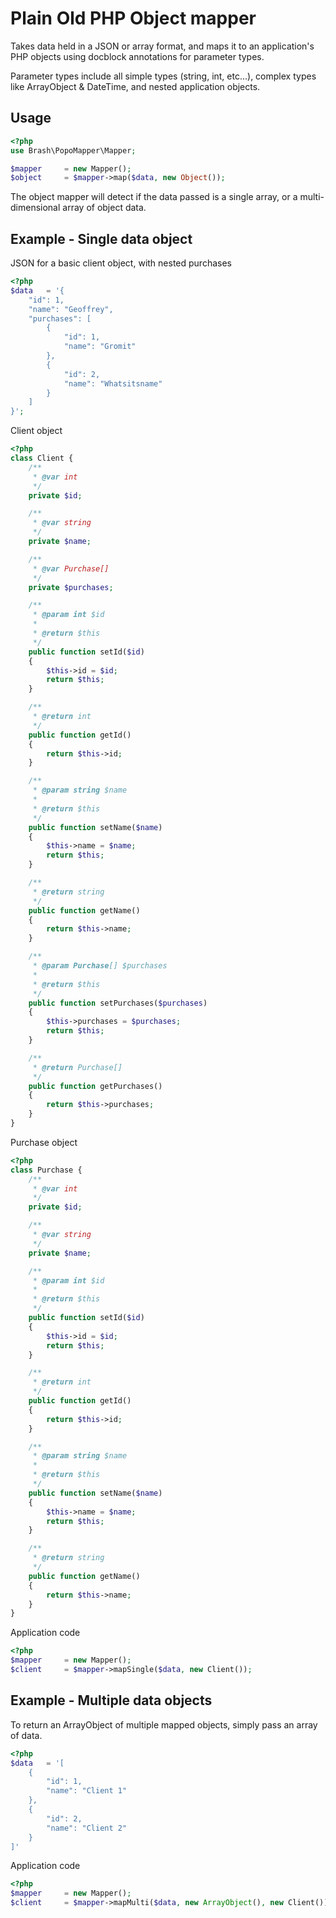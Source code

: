 # Plain Old PHP Object mapper

Takes data held in a JSON or array format, and maps it to an application's PHP objects using docblock annotations for parameter types.

Parameter types include all simple types (string, int, etc...), complex types like ArrayObject &amp; DateTime, and nested application
objects.

## Usage

```php
<?php
use Brash\PopoMapper\Mapper;

$mapper     = new Mapper();
$object     = $mapper->map($data, new Object());
```

The object mapper will detect if the data passed is a single array, or a multi-dimensional array of object data.

## Example - Single data object

JSON for a basic client object, with nested purchases

```php
<?php
$data   = '{
    "id": 1,
    "name": "Geoffrey",
    "purchases": [
        {
            "id": 1,
            "name": "Gromit"
        },
        {
            "id": 2,
            "name": "Whatsitsname"
        }
    ]
}';

```

Client object

```php
<?php
class Client {
    /**
     * @var int
     */
    private $id;

    /**
     * @var string
     */
    private $name;

    /**
     * @var Purchase[]
     */
    private $purchases;

    /**
     * @param int $id
     *
     * @return $this
     */
    public function setId($id)
    {
        $this->id = $id;
        return $this;
    }

    /**
     * @return int
     */
    public function getId()
    {
        return $this->id;
    }

    /**
     * @param string $name
     *
     * @return $this
     */
    public function setName($name)
    {
        $this->name = $name;
        return $this;
    }

    /**
     * @return string
     */
    public function getName()
    {
        return $this->name;
    }

    /**
     * @param Purchase[] $purchases
     *
     * @return $this
     */
    public function setPurchases($purchases)
    {
        $this->purchases = $purchases;
        return $this;
    }

    /**
     * @return Purchase[]
     */
    public function getPurchases()
    {
        return $this->purchases;
    }
}

```

Purchase object

```php
<?php
class Purchase {
    /**
     * @var int
     */
    private $id;

    /**
     * @var string
     */
    private $name;

    /**
     * @param int $id
     *
     * @return $this
     */
    public function setId($id)
    {
        $this->id = $id;
        return $this;
    }

    /**
     * @return int
     */
    public function getId()
    {
        return $this->id;
    }

    /**
     * @param string $name
     *
     * @return $this
     */
    public function setName($name)
    {
        $this->name = $name;
        return $this;
    }

    /**
     * @return string
     */
    public function getName()
    {
        return $this->name;
    }
}

```

Application code

```php
<?php
$mapper     = new Mapper();
$client     = $mapper->mapSingle($data, new Client());

```

## Example - Multiple data objects

To return an ArrayObject of multiple mapped objects, simply pass an array of data.

```php
<?php
$data   = '[
    {
        "id": 1,
        "name": "Client 1"
    },
    {
        "id": 2,
        "name": "Client 2"
    }
]'

```

Application code

```php
<?php
$mapper     = new Mapper();
$client     = $mapper->mapMulti($data, new ArrayObject(), new Client());

```
